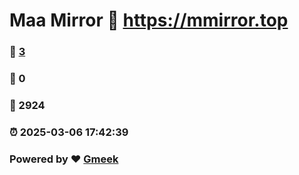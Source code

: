 # Maa Mirror :link: https://mmirror.top 
### :page_facing_up: [3](https://mmirror.top/tag.html) 
### :speech_balloon: 0 
### :hibiscus: 2924 
### :alarm_clock: 2025-03-06 17:42:39 
### Powered by :heart: [Gmeek](https://github.com/Meekdai/Gmeek)
